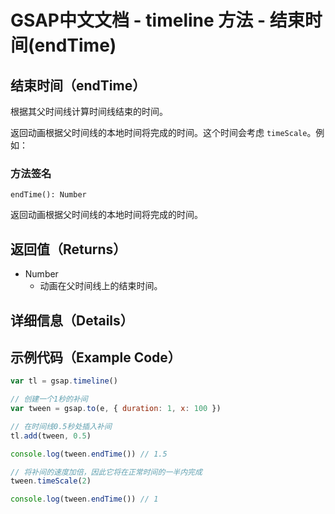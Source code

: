 # GSAP中文文档 - timeline 方法 - 结束时间(endTime)

## 结束时间（endTime）

根据其父时间线计算时间线结束的时间。

返回动画根据父时间线的本地时间将完成的时间。这个时间会考虑 `timeScale`。例如：

### 方法签名

```plaintext
endTime(): Number
```

返回动画根据父时间线的本地时间将完成的时间。

## 返回值（Returns）

- Number
  - 动画在父时间线上的结束时间。

## 详细信息（Details）

## 示例代码（Example Code）

```javascript
var tl = gsap.timeline()

// 创建一个1秒的补间
var tween = gsap.to(e, { duration: 1, x: 100 })

// 在时间线0.5秒处插入补间
tl.add(tween, 0.5)

console.log(tween.endTime()) // 1.5

// 将补间的速度加倍，因此它将在正常时间的一半内完成
tween.timeScale(2)

console.log(tween.endTime()) // 1
```
